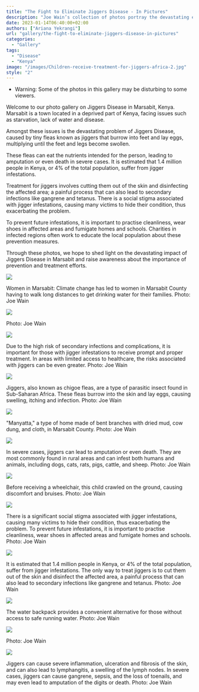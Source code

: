 ```yaml
---
title: "The Fight to Eliminate Jiggers Disease - In Pictures"
description: "Joe Wain’s collection of photos portray the devastating effects of Jiggers Disease in Kenya."
date: 2023-01-14T06:40:00+02:00
authors: ["Ariana Yekrangi"]
url: "gallery/the-fight-to-eliminate-jiggers-disease-in-pictures"
categories:
  - "Gallery"
tags:
  - "Disease"
  - "Kenya"
image: "/images/Children-receive-treatment-for-jiggers-africa-2.jpg"
style: "2"
---
```

- Warning: Some of the photos in this gallery may be disturbing to some viewers.

Welcome to our photo gallery on Jiggers Disease in Marsabit, Kenya. Marsabit is a town located in a deprived part of Kenya, facing issues such as starvation, lack of water and disease.

Amongst these issues is the devastating problem of Jiggers Disease, caused by tiny fleas known as jiggers that burrow into feet and lay eggs, multiplying until the feet and legs become swollen.

These fleas can eat the nutrients intended for the person, leading to amputation or even death in severe cases. It is estimated that 1.4 million people in Kenya, or 4% of the total population, suffer from jigger infestations.

Treatment for jiggers involves cutting them out of the skin and disinfecting the affected area; a painful process that can also lead to secondary infections like gangrene and tetanus. There is a social stigma associated with jigger infestations, causing many victims to hide their condition, thus exacerbating the problem.

To prevent future infestations, it is important to practise cleanliness, wear shoes in affected areas and fumigate homes and schools. Charities in infected regions often work to educate the local population about these prevention measures.

Through these photos, we hope to shed light on the devastating impact of Jiggers Disease in Marsabit and raise awareness about the importance of prevention and treatment efforts.

![](/images/_xlRmyKRJG5OVAvpi-bXUHmhau9qz4dKL-JBp_hOoJ6msF6EHKgCSKETBtuARvlwMr_eGAyVkW2iNUwNFxSL1uKU9ZjoF4OQbtkZQ68KIzw4sjEB6JDT8RzHrXFYeDsVQ-qyWw3HaraXgBiK_gGcMHE8bDAIC5wNYr_gNOUwkzIEtOCLZAhuzG1NzDFYjg)

Women in Marsabit: Climate change has led to women in Marsabit County having to walk long distances to get drinking water for their families. Photo: Joe Wain


![](/images/pKc-0JzLYwcWp0zjoPhK8LD5BkTzlPyjxC8rGrKl3sRQ6FVlf0TIQP4FpRJLWuBhXXXVxwn3x8qpcS7BUkbTyxyWzSEzWLUWdUgGuKGzfvk5CmjoO9OcnchUxx8Ty8OXEoFC7Dza9at3WHhxNkJyrCEAeu4N-y27ZIlJeUzGsIu5zD9VGRj_4BqvuxLavw)

Photo: Joe Wain


![](/images/IZgbicu7lb1BCTrJQ19rfhC3j2JJtK9a-pApyhUzCnoKKOURW9LwnOBl-I2eUaeJQ0ViBkrLDbE7Ax66FuRHF-nU3c7H4ySWGl8YHr7yzqmBe7dv3zgda2S9EXvpoTKnUb6n9Fj6kkVNceEyVfyRDzcOth4EeTyEGV-1fcmD8q9f3KPb7CxDXOkzN49_qg)

Due to the high risk of secondary infections and complications, it is important for those with jigger infestations to receive prompt and proper treatment. In areas with limited access to healthcare, the risks associated with jiggers can be even greater. Photo: Joe Wain


![](/images/u7NS2vidbPIwQFLRVvuizsFmKsjLBmTyNjsUCdFGxMJKlg2ZhWcM0408GrwvLnxlnUUSGVxK-8acuocTXdsJINHYJNi85uY-_BrKuPMIuVuWt1nM9-BH0UyHk-j3MsLPxKBKtD0wWNnCC8SypTBsFQ981O5qtUCiSQ1FJMiVh_UKWjyek-go3fruNE9mhA)

Jiggers, also known as chigoe fleas, are a type of parasitic insect found in Sub-Saharan Africa. These fleas burrow into the skin and lay eggs, causing swelling, itching and infection. Photo: Joe Wain


![](/images/wWQwZbdJ_eAWfjgo8kN5P7wId7g0vOS8652JH3Ruw2TdMdSzmE9pUWa-1eKmyy0mGNPITEqRew5SZzIpYy0SU1Lh9sxMr-o-ilseB1Mlp6CMGObkPpEk-5jRWaabKqQaVr6w08FYit5sUyzRa8ZfNAw3tP8nJQ7oyK9Kul699YZoAf5MzCOnUAr-OJRrmA)

"Manyatta," a type of home made of bent branches with dried mud, cow dung, and cloth, in Marsabit County. Photo: Joe Wain


![](/images/VJdZ3JsBwj8ctQcdosLz3WdlYsfTgBShl-XjfNIm5RwC1ff2sIK_gMWq0mjruQ0qs48vWVt7Oy-qmdPJ94hl4a1CrFlEiZfhUAzD81C15Y8NAv5WNscMHEJcFq_rB7ezCdye0Sz7h-VteWKst1I58H7fAMbwAdDPIOOi0pQF7clq_YTGzNpIY6vwK1gljw)

In severe cases, jiggers can lead to amputation or even death. They are most commonly found in rural areas and can infest both humans and animals, including dogs, cats, rats, pigs, cattle, and sheep. Photo: Joe Wain


![](/images/i6OdWdhyVxusVzHWU3lKAUxeIyd4tFeJEMUuxk6rJGgkTR2SBNxgfaXhAFYHTrSxVmVn_SU67tmvG5zgajury-8_9IET433ypFFX6zVOOmXSMqPAG6cQ9bMBKh8oXjqJWAdaqzBIR8DAenReXRlBXyHQguUvEKVbHV7n1DbcBGcDLnPwur8Gme-F86DlzQ)

Before receiving a wheelchair, this child crawled on the ground, causing discomfort and bruises. Photo: Joe Wain


![](/images/XWD53GOUC8_lvs4yPm5Pe3jEaIEVhLlycDfiQgT0jjvc3L5-N5dtBXx3FaAXbj9CwGa0IyY0w9NwVcJfF5oXXXGPBDwi3XyOA_HkdWwi5P4qQ01UnQ3reYQgEg7f2SBZnwj6K3lPnkCvAbevJHR4vVnWRZADLMx_m7CAURWSRsOYKHhyKl2D7BAAl43sMQ)

There is a significant social stigma associated with jigger infestations, causing many victims to hide their condition, thus exacerbating the problem. To prevent future infestations, it is important to practise cleanliness, wear shoes in affected areas and fumigate homes and schools. Photo: Joe Wain


![](/images/hCHTc7rIXI3izP5sAzAX5nikVEKaaqoKf14NQwXBeh6eZLNvgU6QadbyPP2tJxHFCtFNuf_rkptrG4vAGf5jwziADcjDnf_7n48jeEtonZwgagzNkN9ZHe-IlSpYWj-M2rveDdsXpKF6Ca5Xh7vnP2iAkd2zeQAPbGytsUPkhhaqiikwOfz6KJrN-r2Bqw)

It is estimated that 1.4 million people in Kenya, or 4% of the total population, suffer from jigger infestations. The only way to treat jiggers is to cut them out of the skin and disinfect the affected area, a painful process that can also lead to secondary infections like gangrene and tetanus. Photo: Joe Wain


![](/images/u2Ci59x-TuVUNFq4LGGfNP9dmwRkm-UDt6n6eTAIdh3Dr9wAD77Ybp4C4pj-XxMDELeyLBKAu5KBzTbxmMEJHFCEbWbDuYRnHYFZjOl-IAa6wHA-ECL16pM80qD8Jf5zF_Lsb53inRSA_ZVyhnhOQR5MBU6MxTGheEFeHJTngPK37Ogq9w8wTXT0ZfdMrw)

The water backpack provides a convenient alternative for those without access to safe running water. Photo: Joe Wain


![](/images/dRI5oy1KFZOdLUOzSN8tkdqYgV7bO2i6IW8LRJzI4dPh9NdniVFEPo6PC9MHbG-PGn10ivEGA-d9Rp_LI0UGAMZsANlgf42Xf-DxEyiU3yS8JOz0bqy2mNVNQOshVQLfnnkOO0N-Z-m6WUSrJoGw-4rabyQkL5kpGZl_uW2FelcRppi1ZDnQfIMyc88rHw)

Photo: Joe Wain


![](/images/3cWoyCLyXcQtP382Oqve4gykmf_VOtwPOSjwxwDFA7evds6cnczobYHBvMhq6rpFRnJUQCwVmnLiXwMI1cpLbWohSuddFndr-xVxSJ3NIhcdkSNQE_jln__XDtR7EMoQPRn1X9D30HwubBgWuDUwq2QplTQrgmMsMG4JqDS-3WjdhfEMdF65-6ts0y7xnw)

Jiggers can cause severe inflammation, ulceration and fibrosis of the skin, and can also lead to lymphangitis, a swelling of the lymph nodes. In severe cases, jiggers can cause gangrene, sepsis, and the loss of toenails, and may even lead to amputation of the digits or death. Photo: Joe Wain

